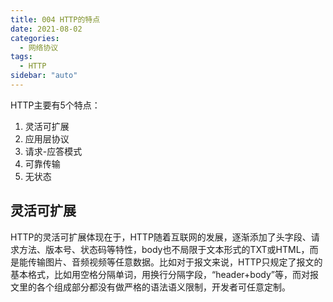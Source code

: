 ```yaml
---
title: 004 HTTP的特点
date: 2021-08-02
categories:
  - 网络协议
tags:
  - HTTP
sidebar: "auto"
---
```


HTTP主要有5个特点：
1. 灵活可扩展
2. 应用层协议
3. 请求-应答模式
4. 可靠传输
5. 无状态

## 灵活可扩展
HTTP的灵活可扩展体现在于，HTTP随着互联网的发展，逐渐添加了头字段、请求方法、版本号、状态码等特性，body也不局限于文本形式的TXT或HTML，而是能传输图片、音频视频等任意数据。比如对于报文来说，HTTP只规定了报文的基本格式，比如用空格分隔单词，用换行分隔字段，“header+body”等，而对报文里的各个组成部分都没有做严格的语法语义限制，开发者可任意定制。
